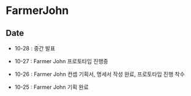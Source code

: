 # FarmerJohn

Date
---

 - 10-28 : 중간 발표
 
 - 10-27 : Farmer John 프로토타입 진행중
 
 - 10-26 : Farmer John 컨셉 기획서, 명세서 작성 완료, 프로토타입 진행 착수
 
 - 10-25 : Farmer John 기획 완료
